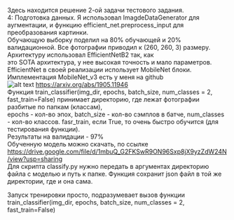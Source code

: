 Здесь находится решение 2-ой задачи тестового задания. <br/>
4: Подготовка данных. Я использовал ImagdeDataGenerator для аугментации, и функцию efficient_net.preprocess_input для преобразования картинки. <br/>
Обучающую выборку поделил на 80% обучающей и 20% валидационной. Все фотографии приводил к (260, 260, 3) размеру. Архитектуру использовал EfficientNetB2 так, как <br/>
это SOTA архитектура, у нее высокая точность и мало параметров. EfficientNet в своей реализации использует MobileNet блоки. Имплементация MobileNet_v3 есть у меня  на github <br/>
![alt text](https://www.google.com/url?sa=i&url=https%3A%2F%2Fgithub.com%2Fqubvel%2Fefficientnet&psig=AOvVaw0zuiHh4RaKz5CzhFIh2nPy&ust=1600804831639000&source=images&cd=vfe&ved=0CAIQjRxqFwoTCMCrx_KE--sCFQAAAAAdAAAAABAD)
https://arxiv.org/abs/1905.11946  <br/>
Функция train_classifier(img_dir, epochs, batch_size, num_classes = 2, fast_train=False) принимает директорию, где лежат фотографии разбитые по папкам (классам), <br/>
epochs - кол-во эпох, batch_size - кол-во сэмплов в батче, num_classes - кол-во классов. fasr_train, если True, то очень быстро обучится (для тестирования функции). <br/>
Результаты на валидации - 97% <br/>
Обученную модель можно скачать, по ссылке https://drive.google.com/file/d/1mbuQ_G2FKSwR9ON96Sxp8jX9yzZdW24N/view?usp=sharing <br/>
Для скрипта classify.py нужно передать в аргументах директорию файла с моделью и путь к папке. Функция сохранит json файл в той же директории, где и она сама.

Запуск тренировки просто, подразумевает вызов функции train_classifier(img_dir, epochs, batch_size, num_classes = 2, fast_train=False)

